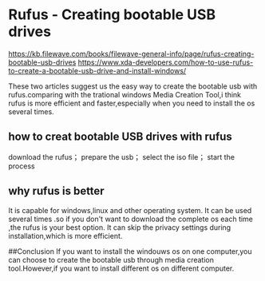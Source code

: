 # Rufus - Creating bootable USB drives
https://kb.filewave.com/books/filewave-general-info/page/rufus-creating-bootable-usb-drives
https://www.xda-developers.com/how-to-use-rufus-to-create-a-bootable-usb-drive-and-install-windows/

These two articles suggest us the easy way to create the bootable usb with rufus.comparing with the trational windows  Media Creation Tool,i think rufus is more efficient and faster,especially when you need to install the os several times.
## how to creat bootable USB drives with rufus
  download the rufus；
  prepare the usb；
  select the iso file；
  start the process
## why rufus is better
 It is capable for windows,linux and other operating system.
 It can be used several times .so if you don't want to download the complete os each time ,the rufus is your best option.
 It can skip the privacy settings during installation,which is more efficient.

 ##Conclusion
 If you want to install the windouws os on one computer,you can choose to create the bootable usb through media creation tool.However,if you want to install different os on different computer.
